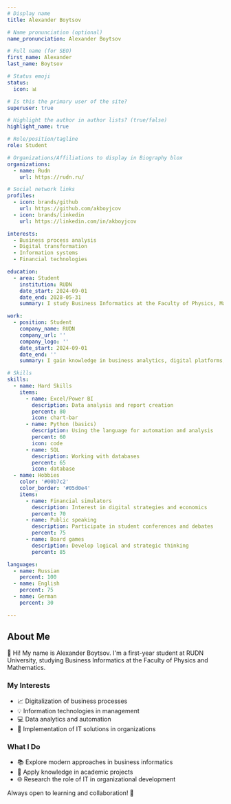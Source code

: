 ```yaml
---
# Display name
title: Alexander Boytsov

# Name pronunciation (optional)
name_pronunciation: Alexander Boytsov

# Full name (for SEO)
first_name: Alexander
last_name: Boytsov

# Status emoji
status:
  icon: 📊

# Is this the primary user of the site?
superuser: true

# Highlight the author in author lists? (true/false)
highlight_name: true

# Role/position/tagline
role: Student

# Organizations/Affiliations to display in Biography blox
organizations:
  - name: Rudn
    url: https://rudn.ru/

# Social network links
profiles:
  - icon: brands/github
    url: https://github.com/akboyjcov
  - icon: brands/linkedin
    url: https://linkedin.com/in/akboyjcov

interests: 
  - Business process analysis
  - Digital transformation
  - Information systems
  - Financial technologies

education:
  - area: Student
    institution: RUDN
    date_start: 2024-09-01
    date_end: 2028-05-31
    summary: I study Business Informatics at the Faculty of Physics, Mathematics and Natural Sciences. I am interested in digital technologies, data management, and analytics.

work:
  - position: Student
    company_name: RUDN
    company_url: ''
    company_logo: ''
    date_start: 2024-09-01
    date_end: ''
    summary: I gain knowledge in business analytics, digital platforms, information systems design, and fundamentals of programming.

# Skills
skills:
  - name: Hard Skills
    items:
      - name: Excel/Power BI
        description: Data analysis and report creation
        percent: 80
        icon: chart-bar
      - name: Python (basics)
        description: Using the language for automation and analysis
        percent: 60
        icon: code
      - name: SQL
        description: Working with databases
        percent: 65
        icon: database
  - name: Hobbies
    color: '#00b7c2'
    color_border: '#05d0e4'
    items:
      - name: Financial simulators
        description: Interest in digital strategies and economics
        percent: 70
      - name: Public speaking
        description: Participate in student conferences and debates
        percent: 75
      - name: Board games
        description: Develop logical and strategic thinking
        percent: 85

languages:
  - name: Russian
    percent: 100
  - name: English
    percent: 75
  - name: German
    percent: 30

---
```


## About Me

👋 Hi! My name is Alexander Boytsov. I'm a first-year student at RUDN University, studying Business Informatics at the Faculty of Physics and Mathematics.

### My Interests  
- 📈 Digitalization of business processes  
- 💡 Information technologies in management  
- 💻 Data analytics and automation  
- 🤝 Implementation of IT solutions in organizations  

### What I Do  
- 📚 Explore modern approaches in business informatics  
- 🧮 Apply knowledge in academic projects  
- 🌐 Research the role of IT in organizational development  

Always open to learning and collaboration! 🚀

